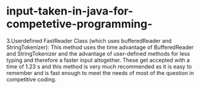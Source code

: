 # input-taken-in-java-for-competetive-programming-
3.Userdefined FastReader Class (which uses bufferedReader and StringTokenizer):   This method uses the time advantage of BufferedReader and StringTokenizer and the advantage of user-defined methods for less typing and therefore a faster input altogether. These get accepted with a time of 1.23 s and this method is very much recommended as it is easy to remember and is fast enough to meet the needs of most of the question in competitive coding.
